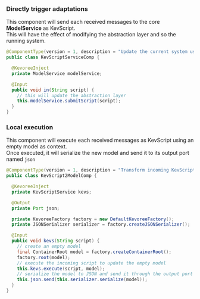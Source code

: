 ### Directly trigger adaptations
This component will send each received messages to the core **ModelService** as KevScript.  
This will have the effect of modifying the abstraction layer and so the running system.
```java
@ComponentType(version = 1, description = "Update the current system using input messages as KevScript")
public class KevScriptServiceComp {

  @KevoreeInject
  private ModelService modelService;

  @Input
  public void in(String script) {
    // this will update the abstraction layer
    this.modelService.submitScript(script);
  }
}
```

### Local execution
This component will execute each received messages as KevScript using an empty model as context.  
Once executed, it will serialize the new model and send it to its output port named `json`
```java
@ComponentType(version = 1, description = "Transform incoming KevScript messages to JSON model")
public class KevScript2ModelComp {

  @KevoreeInject
  private KevScriptService kevs;

  @Output
  private Port json;

  private KevoreeFactory factory = new DefaultKevoreeFactory();
  private JSONSerializer serializer = factory.createJSONSerializer();

  @Input
  public void kevs(String script) {
    // create an empty model
    final ContainerRoot model = factory.createContainerRoot();
    factory.root(model);
    // execute the incoming script to update the empty model
    this.kevs.execute(script, model);
    // serialize the model to JSON and send it through the output port
    this.json.send(this.serializer.serialize(model));
  }
}
```

